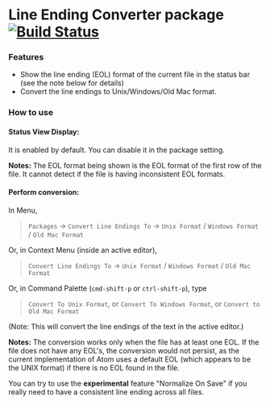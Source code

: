 # Line Ending Converter package [![Build Status](https://travis-ci.org/williampuk/line-ending-converter.svg)](https://travis-ci.org/williampuk/line-ending-converter)

### Features
- Show the line ending (EOL) format of the current file in the status bar (see the note below for details)
- Convert the line endings to Unix/Windows/Old Mac format.

### How to use
#### Status View Display:
It is enabled by default. You can disable it in the package setting.

**Notes:** The EOL format being shown is the EOL format of the first row of the file. It cannot detect if the file is having inconsistent EOL formats.

#### Perform conversion:
In Menu,
> `Packages` -> `Convert Line Endings To` -> `Unix Format` / `Windows Format` / `Old Mac Format`

Or, in Context Menu (inside an active editor),
> `Convert Line Endings To` ->
> `Unix Format` / `Windows Format` / `Old Mac Format`

Or, in Command Palette (`cmd-shift-p` or `ctrl-shift-p`), type
> `Convert To Unix Format`, or `Convert To Windows Format`, or `Convert to Old Mac Format`

(Note: This will convert the line endings of the text in the active editor.)

**Notes:** The conversion works only when the file has at least one EOL. If the file does not have any EOL's, the conversion would not persist, as the current implementation of Atom uses a default EOL (which appears to be the UNIX format) if there is no EOL found in the file.

You can try to use the **experimental** feature "Normalize On Save" if you really need to have a consistent line ending across all files.
